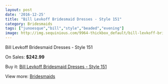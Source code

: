 ```yaml
---
layout: post
date: '2016-12-25'
title: "Bill Levkoff Bridesmaid Dresses - Style 151"
category: Bridesmaids
tags: ["junoesque","bill","style","beaded","evening"]
image: http://img.sequinious.com/9964-thickbox_default/bill-levkoff-bridesmaid-dresses-style-151.jpg
---
```

Bill Levkoff Bridesmaid Dresses - Style 151

On Sales: **$242.99**
<a href="https://www.sequinious.com/bridesmaids/4418-bill-levkoff-bridesmaid-dresses-style-151.html"><amp-img layout="responsive" width="600" height="600" src="//img.sequinious.com/9964-thickbox_default/bill-levkoff-bridesmaid-dresses-style-151.jpg" alt="Bill Levkoff Bridesmaid Dresses - Style 151 0" /></a>

Buy it: [Bill Levkoff Bridesmaid Dresses - Style 151](https://www.sequinious.com/bridesmaids/4418-bill-levkoff-bridesmaid-dresses-style-151.html "Bill Levkoff Bridesmaid Dresses - Style 151")

View more: [Bridesmaids](https://www.sequinious.com/3-bridesmaids "Bridesmaids")